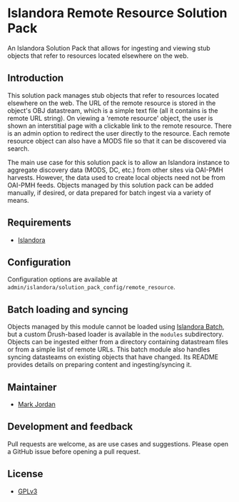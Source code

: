 # Islandora Remote Resource Solution Pack

An Islandora Solution Pack that allows for ingesting and viewing stub objects that refer to resources located elsewhere on the web.

## Introduction

This solution pack manages stub objects that refer to resources located elsewhere on the web. The URL of the remote resource is stored in the object's OBJ datastream, which is a simple text file (all it contains is the remote URL string). On viewing a 'remote resource' object, the user is shown an interstitial page with a clickable link to the remote resource. There is an admin option to redirect the user directly to the resource. Each remote resource object can also have a MODS file so that it can be discovered via search.

The main use case for this solution pack is to allow an Islandora instance to aggregate discovery data (MODS, DC, etc.) from other sites via OAI-PMH harvests. However, the data used to create local objects need not be from OAI-PMH feeds. Objects managed by this solution pack can be added manually, if desired, or data prepared for batch ingest via a variety of means. 

## Requirements

* [Islandora](https://github.com/Islandora/islandora)

## Configuration

Configuration options are available at `admin/islandora/solution_pack_config/remote_resource`.

## Batch loading and syncing

Objects managed by this module cannot be loaded using [Islandora Batch](https://github.com/Islandora/islandora_batch), but a custom Drush-based loader is available in the `modules` subdirectory. Objects can be ingested either from a directory containing datastream files or from a simple list of remote URLs. This batch module also handles syncing datasteams on existing objects that have changed. Its README provides details on preparing content and ingesting/syncing it.

## Maintainer

* [Mark Jordan](https://github.com/mjordan)

## Development and feedback

Pull requests are welcome, as are use cases and suggestions. Please open a GitHub issue before opening a pull request.

## License

* [GPLv3](http://www.gnu.org/licenses/gpl-3.0.txt)
